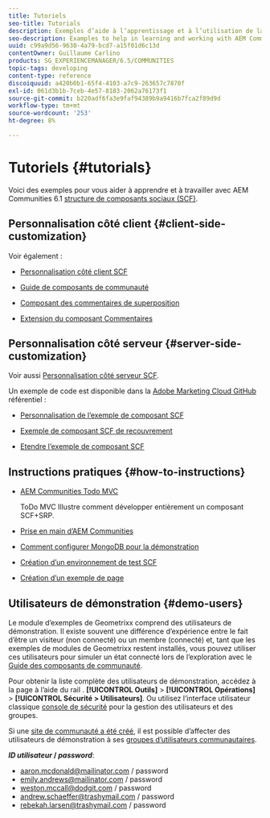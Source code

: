 ```yaml
---
title: Tutoriels
seo-title: Tutorials
description: Exemples d’aide à l’apprentissage et à l’utilisation de la structure de composants sociaux AEM Communities (SCF)
seo-description: Examples to help in learning and working with AEM Communities social component framework (SCF)
uuid: c99a9d56-9630-4a79-bcd7-a15f01d6c13d
contentOwner: Guillaume Carlino
products: SG_EXPERIENCEMANAGER/6.5/COMMUNITIES
topic-tags: developing
content-type: reference
discoiquuid: a420b0b1-65f4-4103-a7c9-263657c7870f
exl-id: 061d3b1b-7ceb-4e57-8183-2062a76173f1
source-git-commit: b220adf6fa3e9faf94389b9a9416b7fca2f89d9d
workflow-type: tm+mt
source-wordcount: '253'
ht-degree: 8%

---
```


# Tutoriels {#tutorials}

Voici des exemples pour vous aider à apprendre et à travailler avec AEM Communities 6.1 [structure de composants sociaux (SCF)](scf.md).

## Personnalisation côté client {#client-side-customization}

Voir également :

* [Personnalisation côté client SCF](client-customize.md)

* [Guide de composants de communauté](components-guide.md)

* [Composant des commentaires de superposition](overlay-comments.md)

* [Extension du composant Commentaires](extend-comments.md)

## Personnalisation côté serveur {#server-side-customization}

Voir aussi [Personnalisation côté serveur SCF](server-customize.md).

Un exemple de code est disponible dans la [Adobe Marketing Cloud GitHub](https://github.com/Adobe-Marketing-Cloud) référentiel :

* [Personnalisation de l’exemple de composant SCF](https://github.com/Adobe-Marketing-Cloud/aem-scf-sample-components-customize)

* [Exemple de composant SCF de recouvrement](https://github.com/Adobe-Marketing-Cloud/aem-scf-sample-components-overlay)

* [Etendre l’exemple de composant SCF](https://github.com/Adobe-Marketing-Cloud/aem-scf-sample-components-extension)

## Instructions pratiques {#how-to-instructions}

* [AEM Communities Todo MVC](https://github.com/Adobe-Marketing-Cloud/aem-communities-todomvc-sample)

   ToDo MVC Illustre comment développer entièrement un composant SCF+SRP.

* [Prise en main d’AEM Communities](getting-started.md)

* [Comment configurer MongoDB pour la démonstration](demo-mongo.md)

* [Création d’un environnement de test SCF](an-scf-sandbox.md)

* [Création d’un exemple de page](create-sample-page.md)

## Utilisateurs de démonstration {#demo-users}

Le module d’exemples de Geometrixx comprend des utilisateurs de démonstration. Il existe souvent une différence d’expérience entre le fait d’être un visiteur (non connecté) ou un membre (connecté) et, tant que les exemples de modules de Geometrixx restent installés, vous pouvez utiliser ces utilisateurs pour simuler un état connecté lors de l’exploration avec le [Guide des composants de communauté](components-guide.md).

Pour obtenir la liste complète des utilisateurs de démonstration, accédez à la page à l’aide du rail . **[!UICONTROL Outils]** > **[!UICONTROL Opérations]** > **[!UICONTROL Sécurité > Utilisateurs]**. Ou utilisez l’interface utilisateur classique [console de sécurité](http://localhost:4502/useradmin) pour la gestion des utilisateurs et des groupes.

Si une [site de communauté a été créé](getting-started.md), il est possible d’affecter des utilisateurs de démonstration à ses [groupes d’utilisateurs communautaires](users.md).

***ID utilisateur* / *password***:

* aaron.mcdonald@mailinator.com / password
* emily.andrews@mailinator.com / password
* weston.mccall@dodgit.com / password
* andrew.schaeffer@trashymail.com / password
* rebekah.larsen@trashymail.com / password
